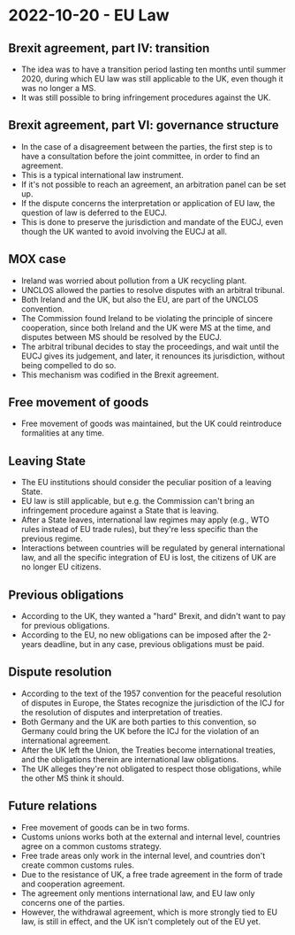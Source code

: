 # 2022-10-20 - EU Law

## Brexit agreement, part IV: transition

* The idea was to have a transition period lasting ten months until summer 2020, during which EU law was still applicable to the UK, even though it was no longer a MS.
* It was still possible to bring infringement procedures against the UK.

## Brexit agreement, part VI: governance structure

* In the case of a disagreement between the parties, the first step is to have a consultation before the joint committee, in order to find an agreement.
* This is a typical international law instrument.
* If it's not possible to reach an agreement, an arbitration panel can be set up.
* If the dispute concerns the interpretation or application of EU law, the question of law is deferred to the EUCJ.
* This is done to preserve the jurisdiction and mandate of the EUCJ, even though the UK wanted to avoid involving the EUCJ at all.

## MOX case

* Ireland was worried about pollution from a UK recycling plant.
* UNCLOS allowed the parties to resolve disputes with an arbitral tribunal.
* Both Ireland and the UK, but also the EU, are part of the UNCLOS convention.
* The Commission found Ireland to be violating the principle of sincere cooperation, since both Ireland and the UK were MS at the time, and disputes between MS should be resolved by the EUCJ.
* The arbitral tribunal decides to stay the proceedings, and wait until the EUCJ gives its judgement, and later, it renounces its jurisdiction, without being compelled to do so.
* This mechanism was codified in the Brexit agreement.

## Free movement of goods

* Free movement of goods was maintained, but the UK could reintroduce formalities at any time.

## Leaving State 

* The EU institutions should consider the peculiar position of a leaving State.
* EU law is still applicable, but e.g. the Commission can't bring an infringement procedure against a State that is leaving.
* After a State leaves, international law regimes may apply (e.g., WTO rules instead of EU trade rules), but they're less specific than the previous regime.
* Interactions between countries will be regulated by general international law, and all the specific integration of EU is lost, the citizens of UK are no longer EU citizens.

## Previous obligations

* According to the UK, they wanted a "hard" Brexit, and didn't want to pay for previous obligations.
* According to the EU, no new obligations can be imposed after the 2-years deadline, but in any case, previous obligations must be paid.

## Dispute resolution

* According to the text of the 1957 convention for the peaceful resolution of disputes in Europe, the States recognize the jurisdiction of the ICJ for the resolution of disputes and interpretation of treaties.
* Both Germany and the UK are both parties to this convention, so Germany could bring the UK before the ICJ for the violation of an international agreement.
* After the UK left the Union, the Treaties become international treaties, and the obligations therein are international law obligations.
* The UK alleges they're not obligated to respect those obligations, while the other MS think it should.

## Future relations

* Free movement of goods can be in two forms.
* Customs unions works both at the external and internal level, countries agree on a common customs strategy.
* Free trade areas only work in the internal level, and countries don't create common customs rules.
* Due to the resistance of UK, a free trade agreement in the form of trade and cooperation agreement.
* The agreement only mentions international law, and EU law only concerns one of the parties.
* However, the withdrawal agreement, which is more strongly tied to EU law, is still in effect, and the UK isn't completely out of the EU yet.
